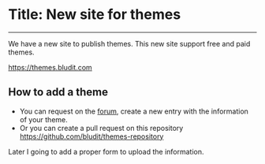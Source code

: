 # Title: New site for themes
<!-- Date: 2018-01-16 20:00:00 -->
---
We have a new site to publish themes.
This new site support free and paid themes.

https://themes.bludit.com

<!-- pagebreak -->

## How to add a theme
- You can request on the [forum](https://forum.bludit.org), create a new entry with the information of your theme.
- Or you can create a pull request on this repository https://github.com/bludit/themes-repository

Later I going to add a proper form to upload the information.